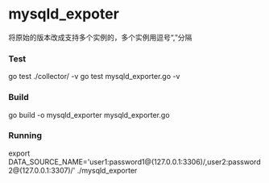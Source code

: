 # mysqld_expoter 

将原始的版本改成支持多个实例的，多个实例用逗号“,”分隔


### Test
go test ./collector/ -v 
go test mysqld_exporter.go -v

### Build
go build -o mysqld_exporter mysqld_exporter.go 


### Running
export DATA_SOURCE_NAME='user1:password1@(127.0.0.1:3306)/,user2:password2@(127.0.0.1:3307)/'
./mysqld_exporter 

